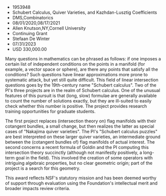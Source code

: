 
* 1953948
* Schubert Calculus, Quiver Varieties, and Kazhdan-Lusztig Coefficients
* DMS,Combinatorics
* 08/01/2020,08/17/2021
* Allen Knutson,NY,Cornell University
* Continuing Grant
* Stefaan De Winter
* 07/31/2023
* USD 330,000.00

Many questions in mathematics can be phrased as follows: if one imposes a
certain list of independent conditions on the points in a manifold (for example,
a vector space or sphere), are there any points that satisfy all the conditions?
Such questions have linear approximations more prone to systematic attack, but
yet still quite difficult. This field of linear intersection questions goes by
the 19th-century name "Schubert calculus". Two of the PI's three projects are in
the realm of Schubert calculus. One of the unusual features of this pursuit is
that (long, slow) formulae are generally available to count the number of
solutions exactly, but they are ill-suited to easily check whether this number
is positive. The project provides research training opportunities for graduate
students.

The first project replaces (intersection theory on) flag manifolds with their
cotangent bundles, a small change, but then realizes the latter as special cases
of "Nakajima quiver varieties". The PI's "Schubert calculus puzzles" are best
interpreted on these larger quiver varieties, an intermediate ground between the
(cotangent bundles of) flag manifolds of actual interest. The second concerns a
recent formula of Goldin and the PI computing this intersection theory
succinctly (although not manifestly positively, a long-term goal in the field).
This involved the creation of some operators with intriguing algebraic
properties, but no clear geometric origin; part of the project is a search for
this geometry.

This award reflects NSF's statutory mission and has been deemed worthy of
support through evaluation using the Foundation's intellectual merit and broader
impacts review criteria.

